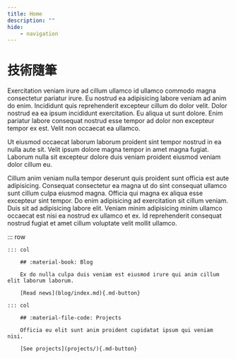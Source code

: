 ```yaml
---
title: Home
description: ""
hide:
    - navigation
---
```


<style>
    .md-typeset .cover {
        display: none;
    } /*隱藏頁面封面資訊*/
    .md-typeset .cover + hr {
        display: none;
    } /*隱藏頁面分隔線*/
    .md-source-file {
        display: none;
    }
</style>

# 技術隨筆

Exercitation veniam irure ad cillum ullamco id ullamco commodo magna consectetur pariatur irure. Eu nostrud ea adipisicing labore veniam ad anim do enim. Incididunt quis reprehenderit excepteur cillum do dolor velit. Dolor nostrud ea ea ipsum incididunt exercitation. Eu aliqua ut sunt dolore. Enim pariatur labore consequat nostrud esse tempor ad dolor non excepteur tempor ex est. Velit non occaecat ea ullamco.

Ut eiusmod occaecat laborum laborum proident sint tempor nostrud in ea nulla aute sit. Velit ipsum dolore magna tempor in amet magna fugiat. Laborum nulla sit excepteur dolore duis veniam proident eiusmod veniam dolor cillum eu.

Cillum anim veniam nulla tempor deserunt quis proident sunt officia est aute adipisicing. Consequat consectetur ea magna ut do sint consequat ullamco sunt cillum culpa eiusmod magna. Officia qui magna ex aliqua esse excepteur sint tempor. Do enim adipisicing ad exercitation sit cillum veniam. Duis sit ad adipisicing labore elit. Veniam minim adipisicing minim ullamco occaecat est nisi ea nostrud ex ullamco et ex. Id reprehenderit consequat nostrud fugiat et amet cillum voluptate velit mollit ullamco.

::: row

    ::: col

        ## :material-book: Blog

        Ex do nulla culpa duis veniam est eiusmod irure qui anim cillum elit laborum laborum.

        [Read news](blog/index.md){.md-button}

    ::: col

        ## :material-file-code: Projects

        Officia eu elit sunt anim proident cupidatat ipsum qui veniam nisi.
        
        [See projects](projects/){.md-button}
